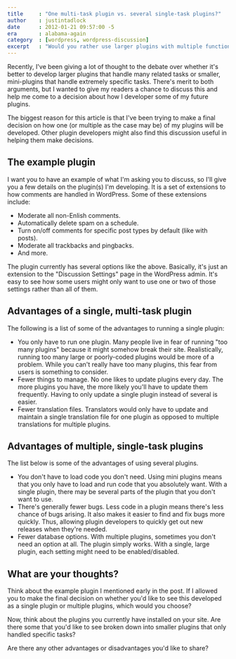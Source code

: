 ```yaml
---
title     : "One multi-task plugin vs. several single-task plugins?"
author    : justintadlock
date      : 2012-01-21 09:57:00 -5
era       : alabama-again
category  : [wordpress, wordpress-discussion]
excerpt   : "Would you rather use larger plugins with multiple functions or smaller plugins that handle single tasks?"
---
```


Recently, I've been giving a lot of thought to the debate over whether it's better to develop larger plugins that handle many related tasks or smaller, mini-plugins that handle extremely specific tasks.  There's merit to both arguments, but I wanted to give my readers a chance to discuss this and help me come to a decision about how I developer some of my future plugins.

The biggest reason for this article is that I've been trying to make a final decision on how one (or multiple as the case may be) of my plugins will be developed.  Other plugin developers might also find this discussion useful in helping them make decisions.

<h2>The example plugin</h2>

I want you to have an example of what I'm asking you to discuss, so I'll give you a few details on the plugin(s) I'm developing.  It is a set of extensions to how comments are handled in WordPress.  Some of these extensions include:

<ul>
	<li>Moderate all non-Enlish comments.</li>
	<li>Automatically delete spam on a schedule.</li>
	<li>Turn on/off comments for specific post types by default (like with posts).</li>
	<li>Moderate all trackbacks and pingbacks.</li>
	<li>And more.</li>
</ul>

The plugin currently has several options like the above.  Basically, it's just an extension to the "Discussion Settings" page in the WordPress admin.  It's easy to see how some users might only want to use one or two of those settings rather than all of them.

<h2>Advantages of a single, multi-task plugin</h2>

The following is a list of some of the advantages to running a single plugin:

<ul>
	<li>You only have to run one plugin.  Many people live in fear of running "too many plugins" because it might somehow break their site.  Realistically, running too many large or poorly-coded plugins would be more of a problem.  While you can't really have too many plugins, this fear from users is something to consider.</li>
	<li>Fewer things to manage.  No one likes to update plugins every day.  The more plugins you have, the more likely you'll have to update them frequently.  Having to only update a single plugin instead of several is easier.</li>
	<li>Fewer translation files.  Translators would only have to update and maintain a single translation file for one plugin as opposed to multiple translations for multiple plugins.</li>
</ul>

<h2>Advantages of multiple, single-task plugins</h2>

The list below is some of the advantages of using several plugins.

<ul>
	<li>You don't have to load code you don't need.  Using mini plugins means that you only have to load and run code that you absolutely want.  With a single plugin, there may be several parts of the plugin that you don't want to use.</li>
	<li>There's generally fewer bugs.  Less code in a plugin means there's less chance of bugs arising.  It also makes it easier to find and fix bugs more quickly.  Thus, allowing plugin developers to quickly get out new releases when they're needed.</li>
	<li>Fewer database options.  With multiple plugins, sometimes you don't need an option at all.  The plugin simply works.  With a single, large plugin, each setting might need to be enabled/disabled.</li>
</ul>

<h2>What are your thoughts?</h2>

Think about the example plugin I mentioned early in the post.  If I allowed you to make the final decision on whether you'd like to see this developed as a single plugin or multiple plugins, which would you choose?

Now, think about the plugins you currently have installed on your site.  Are there some that you'd like to see broken down into smaller plugins that only handled specific tasks?

Are there any other advantages or disadvantages you'd like to share?
